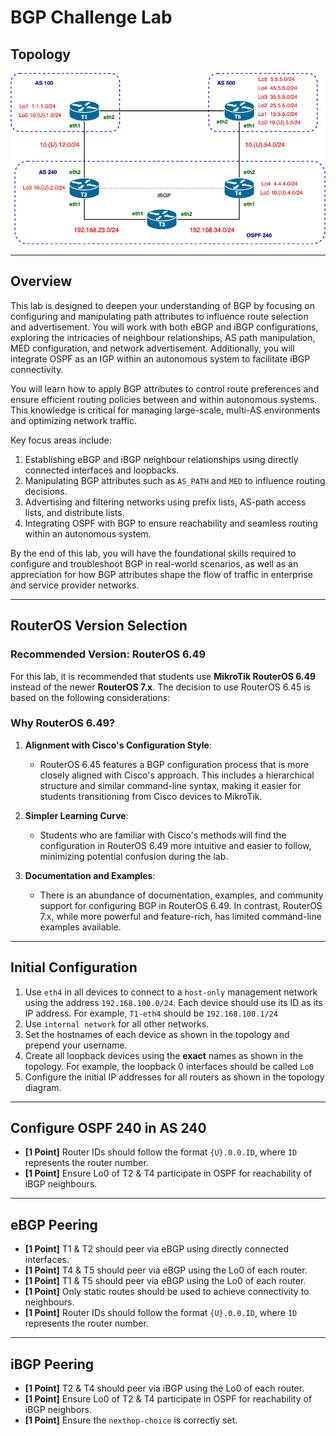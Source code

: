 # BGP Challenge Lab

## Topology

![Topology Diagram](img/BGP-Challenge-v2.png)


---
## Overview

This lab is designed to deepen your understanding of BGP by focusing on configuring and manipulating path attributes to influence route selection and advertisement. You will work with both eBGP and iBGP configurations, exploring the intricacies of neighbour relationships, AS path manipulation, MED configuration, and network advertisement. Additionally, you will integrate OSPF as an IGP within an autonomous system to facilitate iBGP connectivity.

You will learn how to apply BGP attributes to control route preferences and ensure efficient routing policies between and within autonomous systems. This knowledge is critical for managing large-scale, multi-AS environments and optimizing network traffic.

Key focus areas include:
1. Establishing eBGP and iBGP neighbour relationships using directly connected interfaces and loopbacks.
2. Manipulating BGP attributes such as `AS_PATH` and `MED` to influence routing decisions.
3. Advertising and filtering networks using prefix lists, AS-path access lists, and distribute lists.
4. Integrating OSPF with BGP to ensure reachability and seamless routing within an autonomous system.

By the end of this lab, you will have the foundational skills required to configure and troubleshoot BGP in real-world scenarios, as well as an appreciation for how BGP attributes shape the flow of traffic in enterprise and service provider networks.

---
## RouterOS Version Selection

### Recommended Version: RouterOS 6.49

For this lab, it is recommended that students use **MikroTik RouterOS 6.49** instead of the newer **RouterOS 7.x**. The decision to use RouterOS 6.45 is based on the following considerations:

### Why RouterOS 6.49?

1. **Alignment with Cisco's Configuration Style**:
   - RouterOS 6.45 features a BGP configuration process that is more closely aligned with Cisco's approach. This includes a hierarchical structure and similar command-line syntax, making it easier for students transitioning from Cisco devices to MikroTik.

2. **Simpler Learning Curve**:
   - Students who are familiar with Cisco's methods will find the configuration in RouterOS 6.49 more intuitive and easier to follow, minimizing potential confusion during the lab.

3. **Documentation and Examples**:
   - There is an abundance of documentation, examples, and community support for configuring BGP in RouterOS 6.49. In contrast, RouterOS 7.x, while more powerful and feature-rich, has limited command-line examples available.

---
## Initial Configuration

1. Use `eth4` in all devices to connect to a `host-only` management network using the address `192.168.100.0/24`.  Each device should use its ID as its IP address.  For example, `T1-eth4` should be `192.168.100.1/24`
2. Use `internal network` for all other networks.
4. Set the hostnames of each device as shown in the topology and prepend your username.
5. Create all loopback devices using the **exact** names as shown in the topology. For example, the loopback 0 interfaces should be called `Lo0`
6. Configure the initial IP addresses for all routers as shown in the topology diagram.

---
## Configure OSPF 240 in AS 240

- **[1 Point]** Router IDs should follow the format `{U}.0.0.ID`, where `ID` represents the router number.
- **[1 Point]** Ensure Lo0 of T2 & T4 participate in OSPF for reachability of iBGP neighbours.

---
## eBGP Peering

- **[1 Point]** T1 & T2 should peer via eBGP using directly connected interfaces.
- **[1 Point]** T4 & T5 should peer via eBGP using the Lo0 of each router.
- **[1 Point]** T1 & T5 should peer via eBGP using the Lo0 of each router.
- **[1 Point]** Only static routes should be used to achieve connectivity to neighbours.
- **[1 Point]** Router IDs should follow the format `{U}.0.0.ID`, where `ID` represents the router number.

---
## iBGP Peering

- **[1 Point]** T2 & T4 should peer via iBGP using the Lo0 of each router.
- **[1 Point]** Ensure Lo0 of T2 & T4 participate in OSPF for reachability of iBGP neighbors.
- **[1 Point]** Ensure the `nexthop-choice` is correctly set.
